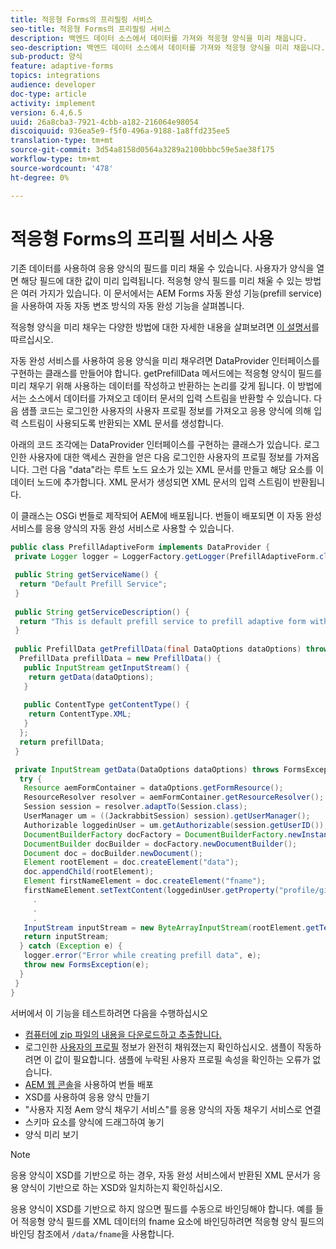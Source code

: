 ```yaml
---
title: 적응형 Forms의 프리필링 서비스
seo-title: 적응형 Forms의 프리필링 서비스
description: 백엔드 데이터 소스에서 데이터를 가져와 적응형 양식을 미리 채웁니다.
seo-description: 백엔드 데이터 소스에서 데이터를 가져와 적응형 양식을 미리 채웁니다.
sub-product: 양식
feature: adaptive-forms
topics: integrations
audience: developer
doc-type: article
activity: implement
version: 6.4,6.5
uuid: 26a8cba3-7921-4cbb-a182-216064e98054
discoiquuid: 936ea5e9-f5f0-496a-9188-1a8ffd235ee5
translation-type: tm+mt
source-git-commit: 3d54a8158d0564a3289a2100bbbc59e5ae38f175
workflow-type: tm+mt
source-wordcount: '478'
ht-degree: 0%

---
```



# 적응형 Forms의 프리필 서비스 사용

기존 데이터를 사용하여 응용 양식의 필드를 미리 채울 수 있습니다. 사용자가 양식을 열면 해당 필드에 대한 값이 미리 입력됩니다. 적응형 양식 필드를 미리 채울 수 있는 방법은 여러 가지가 있습니다. 이 문서에서는 AEM Forms 자동 완성 기능(prefill service)을 사용하여 자동 자동 변조 방식의 자동 완성 기능을 살펴봅니다.

적응형 양식을 미리 채우는 다양한 방법에 대한 자세한 내용을 살펴보려면 [이 설명서](https://helpx.adobe.com/experience-manager/6-4/forms/using/prepopulate-adaptive-form-fields.html#AEMFormsprefillservice)를 따르십시오.

자동 완성 서비스를 사용하여 응용 양식을 미리 채우려면 DataProvider 인터페이스를 구현하는 클래스를 만들어야 합니다. getPrefillData 메서드에는 적응형 양식이 필드를 미리 채우기 위해 사용하는 데이터를 작성하고 반환하는 논리를 갖게 됩니다. 이 방법에서는 소스에서 데이터를 가져오고 데이터 문서의 입력 스트림을 반환할 수 있습니다. 다음 샘플 코드는 로그인한 사용자의 사용자 프로필 정보를 가져오고 응용 양식에 의해 입력 스트림이 사용되도록 반환되는 XML 문서를 생성합니다.

아래의 코드 조각에는 DataProvider 인터페이스를 구현하는 클래스가 있습니다. 로그인한 사용자에 대한 액세스 권한을 얻은 다음 로그인한 사용자의 프로필 정보를 가져옵니다. 그런 다음 &quot;data&quot;라는 루트 노드 요소가 있는 XML 문서를 만들고 해당 요소를 이 데이터 노드에 추가합니다. XML 문서가 생성되면 XML 문서의 입력 스트림이 반환됩니다.

이 클래스는 OSGi 번들로 제작되어 AEM에 배포됩니다. 번들이 배포되면 이 자동 완성 서비스를 응용 양식의 자동 완성 서비스로 사용할 수 있습니다.

```java
public class PrefillAdaptiveForm implements DataProvider {
 private Logger logger = LoggerFactory.getLogger(PrefillAdaptiveForm.class);

 public String getServiceName() {
  return "Default Prefill Service";
 }
 
 public String getServiceDescription() {
  return "This is default prefill service to prefill adaptive form with user data";
 }
 
 public PrefillData getPrefillData(final DataOptions dataOptions) throws FormsException {
  PrefillData prefillData = new PrefillData() {
   public InputStream getInputStream() {
    return getData(dataOptions);
   }
   
   public ContentType getContentType() {
    return ContentType.XML;
   }
  };
  return prefillData;
 }

 private InputStream getData(DataOptions dataOptions) throws FormsException {  
  try {
   Resource aemFormContainer = dataOptions.getFormResource();
   ResourceResolver resolver = aemFormContainer.getResourceResolver();
   Session session = resolver.adaptTo(Session.class);
   UserManager um = ((JackrabbitSession) session).getUserManager();
   Authorizable loggedinUser = um.getAuthorizable(session.getUserID());
   DocumentBuilderFactory docFactory = DocumentBuilderFactory.newInstance();
   DocumentBuilder docBuilder = docFactory.newDocumentBuilder();
   Document doc = docBuilder.newDocument();
   Element rootElement = doc.createElement("data");
   doc.appendChild(rootElement);
   Element firstNameElement = doc.createElement("fname");
   firstNameElement.setTextContent(loggedinUser.getProperty("profile/givenName")[0].getString());
     .
     .
     .
   InputStream inputStream = new ByteArrayInputStream(rootElement.getTextContent().getBytes());
   return inputStream;
  } catch (Exception e) {
   logger.error("Error while creating prefill data", e);
   throw new FormsException(e);
  }
 }
}
```

서버에서 이 기능을 테스트하려면 다음을 수행하십시오

* [컴퓨터에 zip 파일의 내용을 다운로드하고 추출합니다.](assets/prefillservice.zip)
* 로그인한 [사용자의 프로필](http://localhost:4502/libs/granite/security/content/useradmin) 정보가 완전히 채워졌는지 확인하십시오. 샘플이 작동하려면 이 값이 필요합니다. 샘플에 누락된 사용자 프로필 속성을 확인하는 오류가 없습니다.
* [AEM 웹 콘솔](http://localhost:4502/system/console/bundles)을 사용하여 번들 배포
* XSD를 사용하여 응용 양식 만들기
* &quot;사용자 지정 Aem 양식 채우기 서비스&quot;를 응용 양식의 자동 채우기 서비스로 연결
* 스키마 요소를 양식에 드래그하여 놓기
* 양식 미리 보기

>[!NOTE]
>
>응용 양식이 XSD를 기반으로 하는 경우, 자동 완성 서비스에서 반환된 XML 문서가 응용 양식이 기반으로 하는 XSD와 일치하는지 확인하십시오.
>
>응용 양식이 XSD를 기반으로 하지 않으면 필드를 수동으로 바인딩해야 합니다. 예를 들어 적응형 양식 필드를 XML 데이터의 fname 요소에 바인딩하려면 적응형 양식 필드의 바인딩 참조에서 `/data/fname`을 사용합니다.

